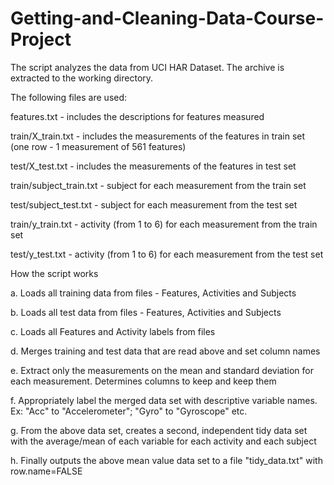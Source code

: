 # Getting-and-Cleaning-Data-Course-Project

The script analyzes the data from UCI HAR Dataset. The archive is extracted to the working directory.

The following files are used:

features.txt - includes the descriptions for features measured

train/X_train.txt - includes the measurements of the features in train set (one row - 1 measurement of 561 features)

test/X_test.txt - includes the measurements of the features in test set

train/subject_train.txt - subject for each measurement from the train set

test/subject_test.txt - subject for each measurement from the test set

train/y_train.txt - activity (from 1 to 6) for each measurement from the train set

test/y_test.txt - activity (from 1 to 6) for each measurement from the test set


How the script works

a. Loads all training data from files - Features, Activities and Subjects

b. Loads all test data from files - Features, Activities and Subjects

c. Loads all Features and Activity labels from files

d. Merges training and test data that are read above and set column names

e. Extract only the measurements on the mean and standard deviation for each measurement. Determines columns to keep and keep them

f. Appropriately label the merged data set with descriptive variable names. Ex: "Acc" to "Accelerometer"; "Gyro" to "Gyroscope" etc.

g. From the above data set, creates a second, independent tidy data set with the average/mean of each variable for each activity and each subject

h. Finally outputs the above mean value data set to a file "tidy_data.txt" with row.name=FALSE

